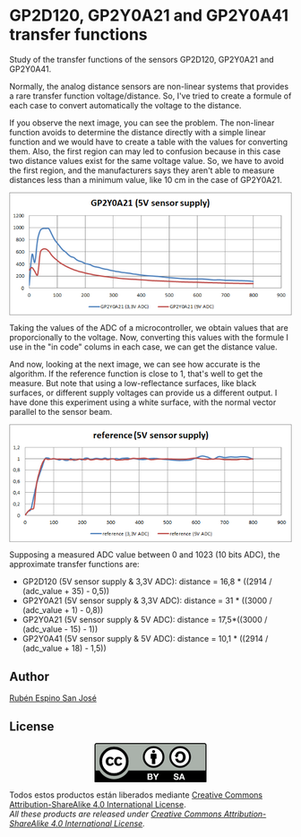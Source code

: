 # GP2D120, GP2Y0A21 and GP2Y0A41 transfer functions
Study of the transfer functions of the sensors GP2D120, GP2Y0A21 and GP2Y0A41.

Normally, the analog distance sensors are non-linear systems that provides a rare transfer function voltage/distance. So, I've tried to create a formule of each case to convert automatically the voltage to the distance.

If you observe the next image, you can see the problem. The non-linear function avoids to determine the distance directly with a simple linear function and we would have to create a table with the values for converting them. Also, the first region can may led to confusion because in this case two distance values exist for the same voltage value. So, we have to avoid the first region, and the manufacturers says they aren't able to measure distances less than a minimum value, like 10 cm in the case of GP2Y0A21.

<p align="center">
<img src="images/GP2Y0A21.png" width="600" align = "center">
</p>

Taking the values of the ADC of a microcontroller, we obtain values that are proporcionally to the voltage. Now, converting this values with the formule I use in the "in code" colums in each case, we can get the distance value.

And now, looking at the next image, we can see how accurate is the algorithm. If the reference function is close to 1, that's well to get the measure. But note that using a low-reflectance surfaces, like black surfaces, or different supply voltages can provide us a different output. I have done this experiment using a white surface, with the normal vector parallel to the sensor beam.

<p align="center">
<img src="images/reference.png" width="600" align = "center">
</p>

Supposing a measured ADC value between 0 and 1023 (10 bits ADC), the approximate transfer functions are:
* GP2D120 (5V sensor supply & 3,3V ADC): distance = 16,8 * ((2914 / (adc_value + 35) - 0,5))
* GP2Y0A21 (5V sensor supply & 3,3V ADC): distance = 31 * ((3000 / (adc_value + 1) - 0,8))
* GP2Y0A21 (5V sensor supply & 5V ADC): distance = 17,5*((3000 / (adc_value - 15) - 1))
* GP2Y0A41 (5V sensor supply & 5V ADC): distance = 10,1 * ((2914 / (adc_value + 18) - 1,5))

## Author
[Rubén Espino San José](https://github.com/Resaj)

## License
<p align="center">
<img src="license/by-sa.png" align = "center">
</p>

Todos estos productos están liberados mediante [Creative Commons Attribution-ShareAlike 4.0 International License](http://creativecommons.org/licenses/by-sa/4.0/).  
_All these products are released under [Creative Commons Attribution-ShareAlike 4.0 International License](http://creativecommons.org/licenses/by-sa/4.0/)._
